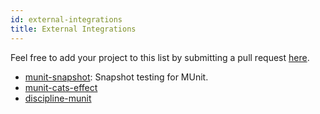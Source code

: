 ```yaml
---
id: external-integrations
title: External Integrations
---
```


Feel free to add your project to this list by submitting a pull request
[here](https://github.com/scalameta/munit/blob/main/docs/integrations/external-integrations.md).

- [munit-snapshot](https://github.com/lolgab/munit-snapshot): Snapshot testing for MUnit.
- [munit-cats-effect](https://github.com/typelevel/munit-cats-effect)
- [discipline-munit](https://github.com/typelevel/discipline-munit)
